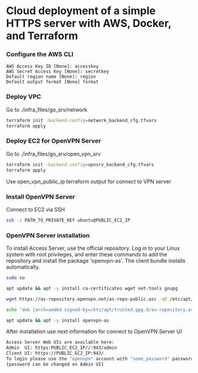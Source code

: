 # Cloud deployment of a simple HTTPS server with AWS, Docker, and Terraform

### Configure the AWS CLI
```aws configure
AWS Access Key ID [None]: accesskey
AWS Secret Access Key [None]: secretkey
Default region name [None]: region
Default output format [None] format
```

### Deploy VPC 
Go to ./infra_files/go_srv/network
```sh
terraform init -backend-config=network_backend_cfg.tfvars
terraform apply 
```

### Deploy EC2 for OpenVPN Server
Go to ./infra_files/go_srv/open_vpn_srv
```sh
terraform init -backend-config=vpnsrv_backend_cfg.tfvars
terraform apply
```

Use open_vpn_public_ip terraform output for connect to VPN server

### Install OpenVPN Server
Connect to EC2 via SSH
```sh
ssh -i PATH_TO_PRIVATE_KEY ubuntu@PUBLIC_EC2_IP
```
### OpenVPN Server installation
To install Access Server, use the official repository. Log in to your Linux system with root privileges, and enter these commands to add the repository and install the package 'openvpn-as'. The client bundle installs automatically.
```sh
sudo su

apt update && apt -y install ca-certificates wget net-tools gnupg

wget https://as-repository.openvpn.net/as-repo-public.asc -qO /etc/apt/trusted.gpg.d/as-repository.asc

echo "deb [arch=amd64 signed-by=/etc/apt/trusted.gpg.d/as-repository.asc] http://as-repository.openvpn.net/as/debian jammy main">/etc/apt/sources.list.d/openvpn-as-repo.list

apt update && apt -y install openvpn-as
```

After installation use next information for connect to OpenVPN Server UI
```sh
Access Server Web UIs are available here:
Admin  UI: https:PUBLIC_EC2_IP//:943/admin
Client UI: https://PUBLIC_EC2_IP:943/
To login please use the "openvpn" account with "some_password" password.
(password can be changed on Admin UI)
```